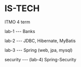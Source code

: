 # IS-TECH
ITMO 4 term

lab-1 --- Banks

lab-2 --- JDBC, Hibernate, MyBatis

lab-3 --- Spring (web, jpa, mysql)

security --- (lab-4) Spring-Security
